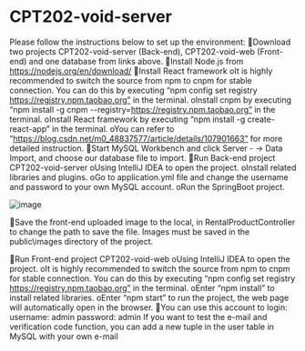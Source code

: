 # CPT202-void-server

Please follow the instructions below to set up the environment:
Download two projects CPT202-void-server (Back-end), CPT202-void-web (Front-end) and one database from links above.
Install Node.js from https://nodejs.org/en/download/
Install React framework
oIt is highly recommended to switch the source from npm to cnpm for stable connection. You can do this by executing “npm config set registry https://registry.npm.taobao.org” in the terminal.
oInstall cnpm by executing “npm install -g cnpm --registry=https://registry.npm.taobao.org” in the terminal.
oInstall React framework by executing “npm install -g create-react-app” in the terminal.
oYou can refer to “https://blog.csdn.net/m0_48837577/article/details/107901663” for more detailed instruction.
Start MySQL Workbench and click Server - -> Data Import, and choose our database file to import.
Run Back-end project CPT202-void-server
oUsing IntelliJ IDEA to open the project.
oInstall related libraries and plugins.
oGo to application.yml file and change the username and password to your own MySQL account.
oRun the SpringBoot project.

![image](https://user-images.githubusercontent.com/71307175/121032047-7b951600-c7dd-11eb-8eb4-22fbd76beb6e.png)

Save the front-end uploaded image to the local, in RentalProductController to change the path to save the file. Images must be saved in the public\\images directory of the project.

Run Front-end project CPT202-void-web
oUsing IntelliJ IDEA to open the project.
oIt is highly recommended to switch the source from npm to cnpm for stable connection. You can do this by executing “npm config set registry https://registry.npm.taobao.org” in the terminal.
oEnter “npm install” to install related libraries.
oEnter “npm start” to run the project, the web page will automatically open in the browser.
You can use this account to login: username: admin  password: admin
If you want to test the e-mail and verification code function, you can add a new tuple in the user table in MySQL with your own e-mail 
